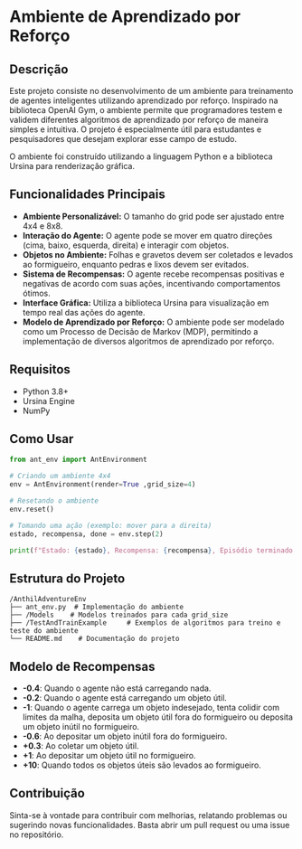 # Ambiente de Aprendizado por Reforço

## Descrição
Este projeto consiste no desenvolvimento de um ambiente para treinamento de agentes inteligentes utilizando aprendizado por reforço. Inspirado na biblioteca OpenAI Gym, o ambiente permite que programadores testem e validem diferentes algoritmos de aprendizado por reforço de maneira simples e intuitiva. O projeto é especialmente útil para estudantes e pesquisadores que desejam explorar esse campo de estudo.

O ambiente foi construído utilizando a linguagem Python e a biblioteca Ursina para renderização gráfica.

## Funcionalidades Principais
- **Ambiente Personalizável:** O tamanho do grid pode ser ajustado entre 4x4 e 8x8.
- **Interação do Agente:** O agente pode se mover em quatro direções (cima, baixo, esquerda, direita) e interagir com objetos.
- **Objetos no Ambiente:** Folhas e gravetos devem ser coletados e levados ao formigueiro, enquanto pedras e lixos devem ser evitados.
- **Sistema de Recompensas:** O agente recebe recompensas positivas e negativas de acordo com suas ações, incentivando comportamentos ótimos.
- **Interface Gráfica:** Utiliza a biblioteca Ursina para visualização em tempo real das ações do agente.
- **Modelo de Aprendizado por Reforço:** O ambiente pode ser modelado como um Processo de Decisão de Markov (MDP), permitindo a implementação de diversos algoritmos de aprendizado por reforço.

## Requisitos
- Python 3.8+
- Ursina Engine
- NumPy

## Como Usar
```python
from ant_env import AntEnvironment

# Criando um ambiente 4x4
env = AntEnvironment(render=True ,grid_size=4)

# Resetando o ambiente
env.reset()

# Tomando uma ação (exemplo: mover para a direita)
estado, recompensa, done = env.step(2)

print(f"Estado: {estado}, Recompensa: {recompensa}, Episódio terminado: {done}")
```

## Estrutura do Projeto
```
/AnthilAdventureEnv
├── ant_env.py  # Implementação do ambiente
├── /Models    # Modelos treinados para cada grid_size
├── /TestAndTrainExample     # Exemplos de algoritmos para treino e teste do ambiente
└── README.md    # Documentação do projeto
```

## Modelo de Recompensas
- **-0.4**: Quando o agente não está carregando nada.
- **-0.2**: Quando o agente está carregando um objeto útil.
- **-1**: Quando o agente carrega um objeto indesejado, tenta colidir com limites da malha, deposita um objeto útil fora do formigueiro ou deposita um objeto inútil no formigueiro.
- **-0.6**: Ao depositar um objeto inútil fora do formigueiro.
- **+0.3**: Ao coletar um objeto útil.
- **+1**: Ao depositar um objeto útil no formigueiro.
- **+10**: Quando todos os objetos úteis são levados ao formigueiro.

## Contribuição
Sinta-se à vontade para contribuir com melhorias, relatando problemas ou sugerindo novas funcionalidades. Basta abrir um pull request ou uma issue no repositório.
